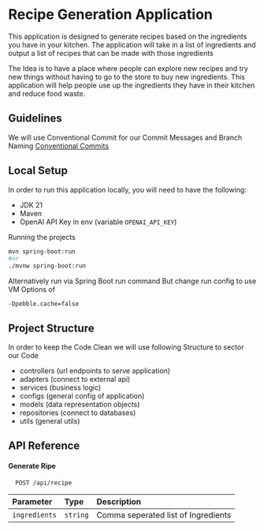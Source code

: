 # Recipe Generation Application

This application is designed to generate recipes based on the ingredients you have in your kitchen. The application will take in a list of ingredients and output a list of recipes that can be made with those ingredients

The Idea is to have a place where people can explore new recipes and try new things without having to go to the store to buy new ingredients. This application will help people use up the ingredients they have in their kitchen and reduce food waste.
## Guidelines
We will use Conventional Commit for our Commit Messages and Branch Naming 
[Conventional Commits](https://www.conventionalcommits.org/en/v1.0.0/)

## Local Setup

In order to run this application locally, you will need to have the following:
* JDK 21
* Maven
* OpenAI API Key in env (variable `OPENAI_API_KEY`)

Running the projects
```zsh
mvn spring-boot:run
#or
./mvnw spring-boot:run
```
Alternatively run via Spring Boot run command
But change run config to use VM Options of
```
-Dpebble.cache=false
```

## Project Structure
In order to keep the Code Clean we will use following Structure to sector our Code

* controllers (url endpoints to serve application)
* adapters (connect to external api)
* services (business logic)
* configs (general config of application)
* models (data representation objects)
* repositories (connect to databases)
* utils (general utils)

## API Reference

#### Generate Ripe

```http
  POST /api/recipe
```

| Parameter | Type     | Description                |
| :-------- | :------- | :------------------------- |
| `ingredients` | `string` | Comma seperated list of Ingredients |

